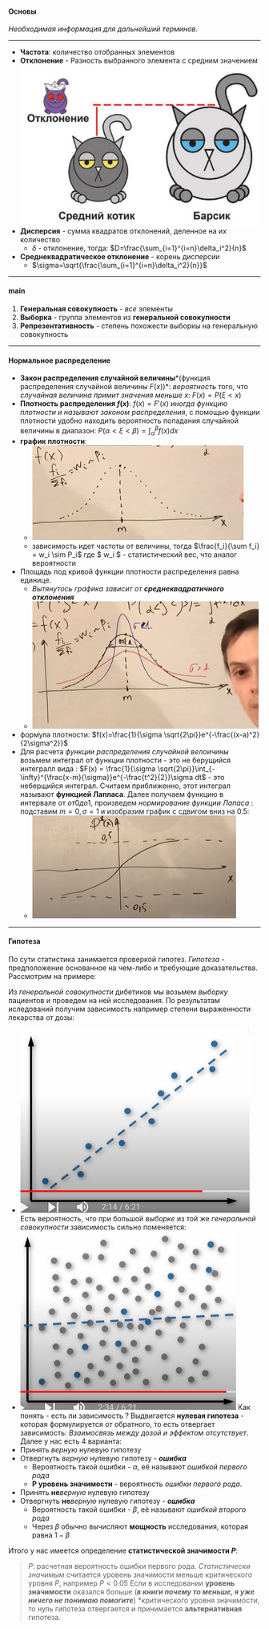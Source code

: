 #### Основы
*Необходимая информация для дальнейший терминов.*

***

- **Частота**: количество отобранных элементов
- **Отклонение** - Разность выбранного элемента с средним значением ![deviation!](/theory/img/otklonenie.png)
- **Дисперсия** - сумма квадратов отклонений, деленное на их количество
    - $\delta$ - отклонение, тогда: $D=\frac{\sum_{i=1}^{i=n}\delta_i^2}{n}$
- **Среднеквадратическое отклонение** - корень дисперсии
    - $\sigma=\sqrt{\frac{\sum_{i=1}^{i=n}\delta_i^2}{n}}$

***

#### main

1. **Генеральная совокупность** - *все* элементы
2. **Выборка** - группа элементов из **генеральной совокупности**
3. **Репрезентативность** - степень похожести выборкы на генеральную совокупность

***

#### Нормальное распределение

- **Закон распределения случайной величины***(функция распределения случайной величины $F(x)$)*: *вероятность* того, что *случайная величина примит значения меньше* $x$: $F(x) = P(\xi < x)$  
- **Плотность распределения $f(x)$**:  $f(x) = F'(x)$ *иногда функцию плотности и называют законом распределения*, с помощью функции плотности удобно находить вероятность попадания случайной величины в диапазон: $P(\alpha < \xi < \beta) = \int_{\alpha}^{\beta}f(x)dx$ 
- **график плотности**:
  - ![func, plotnost!](/theory/img/plotnost(func).png)
  - зависимость идет частоты от величины, тогда $\frac{f_i}{\sum f_i} = w_i \sim P_i$ где $ w_i $ - статистический вес, что аналог вероятности
- Площадь под кривой функции плотности распределения равна единице. 
  - *Вытянутось графика зависит от **среднеквадратичного отклонения*** 
  - ![addiction_sigma!](/theory/img/addiction.png)
- формула плотности: $f(x)=\frac{1}{\sigma \sqrt{2\pi}}e^{-\frac{(x-a)^2}{2\sigma^2}}$
- Для расчета *функции распределения случайной велоичины* возьмем интеграл от функции плотности - это не берущийся интегралл вида : $F(x) = \frac{1}{\sigma \sqrt{2\pi}}\int_{-\infty}^{\frac{x-m}{\sigma}}e^{-\frac{t^2}{2}}\sigma dt$ - это неберщийся интеграл. Считаем приближенно, этот интеграл называют **функцией Лапласа**. Далее получаем функцию в интервале от $от 0 до 1$, произведем *нормирование функции Лапаса* : подставим $m=0, \sigma=1$ и изобразим график с сдвигом вниз на 0.5:
  - ![laplass!](/theory/img/laplass.png)

***

#### Гипотеза

По сути статистика занимается проверкой гипотез. *Гипотеза* - предположение основанное на чем-либо и требующие доказательства. Рассмотрим на примере:

Из *генеральной совокупности* дибетиков мы возьмем *выборку* пациентов и проведем на ней исследования.
По результатам иследований получим зависимость например степени выраженности лекарства от дозы:
- ![issledovanie!](/theory/img/Gipotezy_issled.png)
Есть вероятность, что при большой *выборке* из той же *генеральной совокупности* зависимость сильно поменяется:
- ![more!](/theory/img/Gipotezy_add_more.png)
Как понять - есть ли зависимость ?
Выдвигается **нулевая гипотеза** - которая формулируется от обратного, то есть отвергает зависимость: *Взаимосвязь между дозой и эффектом отсутствует*.
Далее у нас есть 4 варианта: 
- Принять *верную* нулевую гипотезу
- Отвергнуть *верную* нулевую гипотезу - ***ошибка***
  - Вероятность такой ошибки - $\alpha$, её называют *ошибкой первого рода*
  - **P уровень значимости** - вероятность *ошибки первого рода*.
- Принять **не***верную* нулевую гипотезу
- Отвергнуть **не***верную* нулевую гипотезу - ***ошибка***
  - Вероятность такой ошибки - $\beta$, её называют *ошибкой второго рода*
  - Через $\beta$ обычно вычисляют **мощность** исследования, которая равна $1-\beta$

Итого у нас имеется определение **статистической значимости $P$**:
> $P$: расчетная вероятность ошибки первого рода.
*Статистически значимым* считается уровень значимости меньше критического уровня $P$, например $P < 0.05$
Если в исследовании **уровень значимости** оказался больше (***в книги почему то меньше, я уже ничего не понимаю помогите***) *критического уровня значимости, то нуль гипотеза отвергается и принимается **альтернативная** гипотеза.
